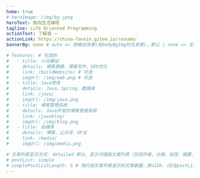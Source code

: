```yaml
---
home: true
# heroImage: /img/bg.jpeg
heroText: 面向生活编程
tagline: Life Oriented Programming
actionText: 了解我 →
actionLink: https://china-fanxin.gitee.io/resume/
bannerBg: none # auto => 网格纹背景(有bodyBgImg时无背景)，默认 | none => 无 | '大图地址' | background: 自定义背景样式       提示：如发现文本颜色不适应你的背景时可以到palette.styl修改$bannerTextColor变量

# features: # 可选的
#   - title: 小白建站
#     details: 博客搭建、博客写作、SEO优化
#     link: /buildWebsite/ # 可选
#     imgUrl: /img/web.png # 可选
#   - title: Java修炼
#     details: Java、Spring、数据库
#     link: /java/
#     imgUrl: /img/java.png
#   - title: 博客管理系统
#     details: Java开发的博客管理系统
#     link: /javablog/
#     imgUrl: /img/blog.png
#   - title: 自媒体
#     details: 博客、公众号、UP主
#     link: /media/
#     imgUrl: /img/media.png

# 文章列表显示方式: detailed 默认，显示详细版文章列表（包括作者、分类、标签、摘要、分页等）| simple => 显示简约版文章列表（仅标题和日期）| none 不显示文章列表
# postList: simple
# simplePostListLength: 5 # 简约版文章列表显示的文章数量，默认10。（仅在postList设置为simple时生效）
---
```


<!-- 小熊猫 -->
<!-- <img src="/vuepress-blog/img/panda-waving.png" class="panda no-zoom" style="width: 130px;height: 115px;opacity: 0.8;margin-bottom: -4px;padding-bottom:0;position: fixed;bottom: 0;left: 0.5rem;z-index: 1;"> -->

